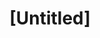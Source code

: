 ---
pid: fs367
title: "[Untitled]"
location_transcription: Flower Frame
coordinates: "[-75.149938948661, 39.955167218607]"
zipcode: '19145'
gen_neighborhood: South Philadelphia
neighborhood: Passyunk
outside_phl: 
age: '11'
age_range: 6-13
instagram: 
image_file_name: fs_367.jpg
proposal_transcription: School
topic: Environment
topic_summary: '0'
type: Garden,Space
keywords_other: 
credit: Kayla Brown
image_labels: A window sill of two blue flowers
twitter: 
facebook: 
permalink: "/monuments/fs367/"
layout: item-page
---